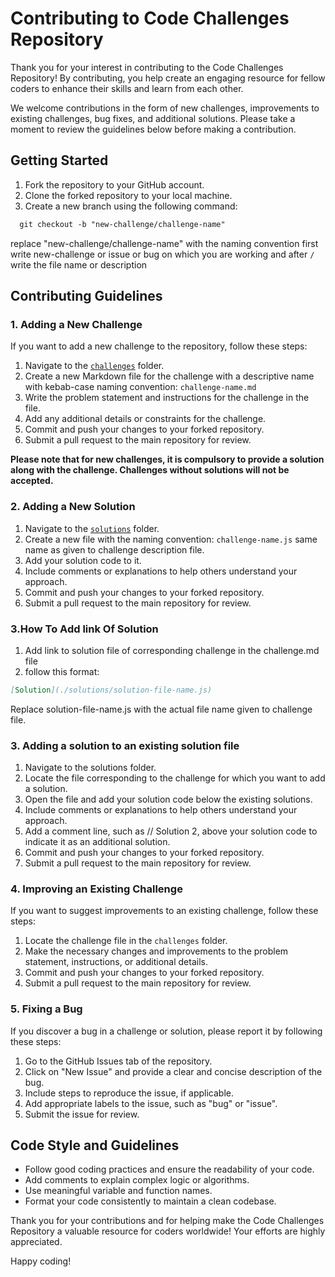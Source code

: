 # Contributing to Code Challenges Repository

Thank you for your interest in contributing to the Code Challenges Repository! By contributing, you help create an engaging resource for fellow coders to enhance their skills and learn from each other.

We welcome contributions in the form of new challenges, improvements to existing challenges, bug fixes, and additional solutions. Please take a moment to review the guidelines below before making a contribution.

## Getting Started

1. Fork the repository to your GitHub account.
2. Clone the forked repository to your local machine.
3. Create a new branch using the following command:
```markdown
  git checkout -b "new-challenge/challenge-name"


```
replace "new-challenge/challenge-name" with the naming convention first write new-challenge or issue or bug on which you are working and after `/` write the file name or description 


## Contributing Guidelines

### 1. Adding a New Challenge

If you want to add a new challenge to the repository, follow these steps:

1. Navigate to the [`challenges`](./challenges) folder.
2. Create a new Markdown file for the challenge with a descriptive name with kebab-case naming convention: `challenge-name.md`
3. Write the problem statement and instructions for the challenge in the file.
4. Add any additional details or constraints for the challenge.
5. Commit and push your changes to your forked repository.
6. Submit a pull request to the main repository for review.

**Please note that for new challenges, it is compulsory to provide a solution along with the challenge. Challenges without solutions will not be accepted.**

### 2. Adding a New Solution

1. Navigate to the [`solutions`](./soltions) folder.
2. Create a new file with the naming convention: `challenge-name.js` same name as given to challenge description file.
3. Add your solution code to it.
4. Include comments or explanations to help others understand your approach.
5. Commit and push your changes to your forked repository.
6. Submit a pull request to the main repository for review.

### 3.How To Add link Of Solution 
1. Add link to solution file of corresponding challenge in the challenge.md file
2. follow this format:

```markdown
[Solution](./solutions/solution-file-name.js)
```
Replace solution-file-name.js with the actual file name given to challenge file.


### 3. Adding a solution to an existing solution file
1. Navigate to the solutions folder.
2. Locate the file corresponding to the challenge for which you want to add a solution.
3. Open the file and add your solution code below the existing solutions.
4. Include comments or explanations to help others understand your approach.
5. Add a comment line, such as // Solution 2, above your solution code to indicate it as an additional solution.
6. Commit and push your changes to your forked repository.
7. Submit a pull request to the main repository for review.

   
### 4. Improving an Existing Challenge

If you want to suggest improvements to an existing challenge, follow these steps:

1. Locate the challenge file in the `challenges` folder.
2. Make the necessary changes and improvements to the problem statement, instructions, or additional details.
3. Commit and push your changes to your forked repository.
4. Submit a pull request to the main repository for review.

### 5. Fixing a Bug

If you discover a bug in a challenge or solution, please report it by following these steps:

1. Go to the GitHub Issues tab of the repository.
2. Click on "New Issue" and provide a clear and concise description of the bug.
3. Include steps to reproduce the issue, if applicable.
4. Add appropriate labels to the issue, such as "bug" or "issue".
5. Submit the issue for review.




## Code Style and Guidelines

- Follow good coding practices and ensure the readability of your code.
- Add comments to explain complex logic or algorithms.
- Use meaningful variable and function names.
- Format your code consistently to maintain a clean codebase.



Thank you for your contributions and for helping make the Code Challenges Repository a valuable resource for coders worldwide! Your efforts are highly appreciated.

Happy coding!
